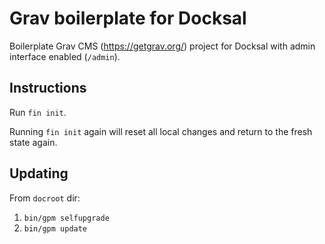 # Grav boilerplate for Docksal

Boilerplate Grav CMS (https://getgrav.org/) project for Docksal with admin interface enabled (`/admin`).

## Instructions

Run `fin init`.

Running `fin init` again will reset all local changes and return to the fresh state again.

## Updating

From `docroot` dir:

1. `bin/gpm selfupgrade`
2. `bin/gpm update`
